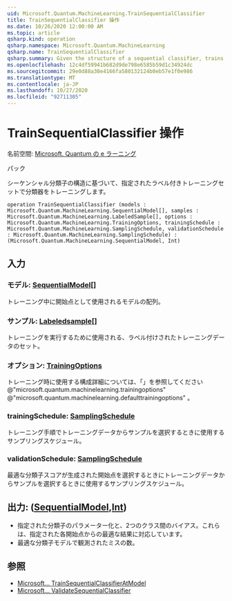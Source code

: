 ```yaml
---
uid: Microsoft.Quantum.MachineLearning.TrainSequentialClassifier
title: TrainSequentialClassifier 操作
ms.date: 10/26/2020 12:00:00 AM
ms.topic: article
qsharp.kind: operation
qsharp.namespace: Microsoft.Quantum.MachineLearning
qsharp.name: TrainSequentialClassifier
qsharp.summary: Given the structure of a sequential classifier, trains the classifier on a given labeled training set.
ms.openlocfilehash: 12c4df59941b682d9de798e6585b59d1c34924dc
ms.sourcegitcommit: 29e0d88a30e4166fa580132124b0eb57e1f0e986
ms.translationtype: MT
ms.contentlocale: ja-JP
ms.lasthandoff: 10/27/2020
ms.locfileid: "92711305"
---
```

# <a name="trainsequentialclassifier-operation"></a>TrainSequentialClassifier 操作

名前空間: [Microsoft. Quantum の e ラーニング](xref:Microsoft.Quantum.MachineLearning)

パック [](https://nuget.org/packages/)


シーケンシャル分類子の構造に基づいて、指定されたラベル付きトレーニングセットで分類器をトレーニングします。

```qsharp
operation TrainSequentialClassifier (models : Microsoft.Quantum.MachineLearning.SequentialModel[], samples : Microsoft.Quantum.MachineLearning.LabeledSample[], options : Microsoft.Quantum.MachineLearning.TrainingOptions, trainingSchedule : Microsoft.Quantum.MachineLearning.SamplingSchedule, validationSchedule : Microsoft.Quantum.MachineLearning.SamplingSchedule) : (Microsoft.Quantum.MachineLearning.SequentialModel, Int)
```


## <a name="input"></a>入力

### <a name="models--sequentialmodel"></a>モデル: [SequentialModel](xref:Microsoft.Quantum.MachineLearning.SequentialModel)[]

トレーニング中に開始点として使用されるモデルの配列。


### <a name="samples--labeledsample"></a>サンプル: [Labeledsample](xref:Microsoft.Quantum.MachineLearning.LabeledSample)[]

トレーニングを実行するために使用される、ラベル付けされたトレーニングデータのセット。


### <a name="options--trainingoptions"></a>オプション: [TrainingOptions](xref:Microsoft.Quantum.MachineLearning.TrainingOptions)

トレーニング時に使用する構成詳細については、「」を参照してください @"microsoft.quantum.machinelearning.trainingoptions" @"microsoft.quantum.machinelearning.defaulttrainingoptions" 。


### <a name="trainingschedule--samplingschedule"></a>trainingSchedule: [SamplingSchedule](xref:Microsoft.Quantum.MachineLearning.SamplingSchedule)

トレーニング手順でトレーニングデータからサンプルを選択するときに使用するサンプリングスケジュール。


### <a name="validationschedule--samplingschedule"></a>validationSchedule: [SamplingSchedule](xref:Microsoft.Quantum.MachineLearning.SamplingSchedule)

最適な分類子スコアが生成された開始点を選択するときにトレーニングデータからサンプルを選択するときに使用するサンプリングスケジュール。



## <a name="output--sequentialmodelint"></a>出力: ([SequentialModel](xref:Microsoft.Quantum.MachineLearning.SequentialModel),[Int](xref:microsoft.quantum.lang-ref.int))

- 指定された分類子のパラメーター化と、2つのクラス間のバイアス。これらは、指定された各開始点からの最適な結果に対応しています。
- 最適な分類子モデルで観測されたミスの数。

## <a name="see-also"></a>参照

- [Microsoft... TrainSequentialClassifierAtModel](xref:Microsoft.Quantum.MachineLearning.TrainSequentialClassifierAtModel)
- [Microsoft... ValidateSequentialClassifier](xref:Microsoft.Quantum.MachineLearning.ValidateSequentialClassifier)